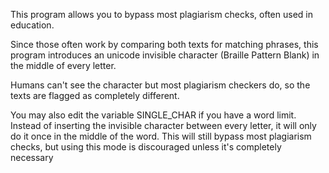 This program allows you to bypass most plagiarism checks, often used in education.

Since those often work by comparing both texts for matching phrases, this program introduces an unicode invisible character (Braille Pattern Blank) in the middle of every letter. 

Humans can't see the character but most plagiarism checkers do, so the texts are flagged as completely different.

You may also edit the variable SINGLE_CHAR if you have a word limit. Instead of inserting the invisible character between every letter, it will only do it once in the middle of the word. This will still bypass most plagiarism checks, but using this mode is discouraged unless it's completely necessary 
